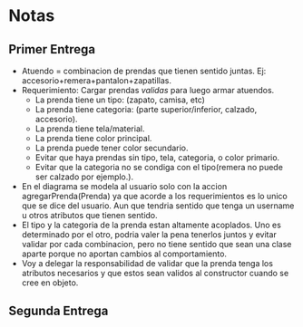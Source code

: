 # Notas

## Primer Entrega

+ Atuendo = combinacion de prendas que tienen sentido juntas. Ej: accesorio+remera+pantalon+zapatillas.
+ Requerimiento: Cargar prendas *validas* para luego armar atuendos.
    - La prenda tiene un tipo: (zapato, camisa, etc)
    - La prenda tiene categoria: (parte superior/inferior, calzado, accesorio).
    - La prenda tiene tela/material.
    - La prenda tiene color principal.
    - La prenda puede tener color secundario.
    - Evitar que haya prendas sin tipo, tela, categoria, o color primario.
    - Evitar que la categoria no se condiga con el tipo(remera no puede ser calzado por ejemplo.).
+ En el diagrama se modela al usuario solo con la accion agregarPrenda(Prenda) ya que acorde a los requerimientos es lo unico que se dice del usuario. Aun que tendria sentido que tenga un username u otros atributos que tienen sentido.
+ El tipo y la categoria de la prenda estan altamente acoplados. Uno es determinado por el otro, podria valer la pena tenerlos juntos y evitar validar por cada combinacion, pero no tiene sentido que sean una clase aparte porque no aportan cambios al comportamiento.
+ Voy a delegar la responsabilidad de validar que la prenda tenga los atributos necesarios y que estos sean validos al constructor cuando se cree en objeto.

## Segunda Entrega
